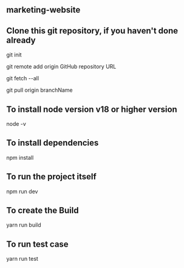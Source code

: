 ## marketing-website

## Clone this git repository, if you haven't done already

git init

git remote add origin GitHub repository URL

git fetch --all

git pull origin branchName

## To install node version v18 or higher version

node -v

## To install dependencies

npm install

## To run the project itself

npm run dev

## To create the Build

yarn run build

## To run test case

yarn run test
